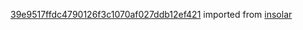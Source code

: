 [39e9517ffdc4790126f3c1070af027ddb12ef421](https://github.com/insolar/insolar/commit/39e9517ffdc4790126f3c1070af027ddb12ef421) imported from [insolar](https://github.com/insolar/insolar)
